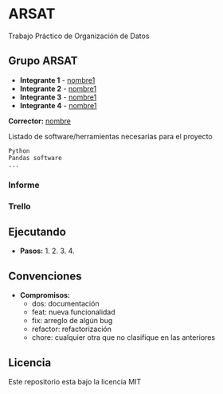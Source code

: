 # ARSAT
Trabajo Práctico de Organización de Datos 

## Grupo ARSAT

* **Integrante 1** - [nombre1](Link_en_github)
* **Integrante 2** - [nombre1](Link_en_github)
* **Integrante 3** - [nombre1](Link_en_github)
* **Integrante 4** - [nombre1](Link_en_github)

**Corrector:** [nombre](Link_en_gitHub)

Listado de software/herramientas necesarias para el proyecto

```
Python
Pandas software
...
```

### Informe

### Trello

## Ejecutando

- **Pasos:**
	1.
	2.
	3.
	4.

## Convenciones

- **Compromisos:**
	- dos: documentación
	- feat: nueva funcionalidad
	- fix: arreglo de algún bug
	- refactor: refactorización
	- chore: cualquier otra que no clasifique en las anteriores

## Licencia

Este repositorio esta bajo la licencia MIT
